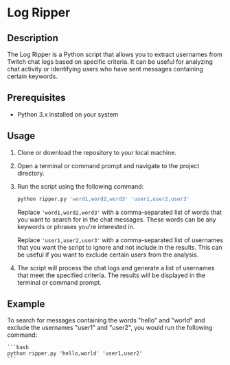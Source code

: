 # Log Ripper

## Description
The Log Ripper is a Python script that allows you to extract usernames from Twitch chat logs based on specific criteria. It can be useful for analyzing chat activity or identifying users who have sent messages containing certain keywords.

## Prerequisites
- Python 3.x installed on your system

## Usage
1. Clone or download the repository to your local machine.
2. Open a terminal or command prompt and navigate to the project directory.
3. Run the script using the following command:

    ```bash
    python ripper.py 'word1,word2,word3' 'user1,user2,user3'
    ```

    Replace `'word1,word2,word3'` with a comma-separated list of words that you want to search for in the chat messages. These words can be any keywords or phrases you're interested in.
    
    Replace `'user1,user2,user3'` with a comma-separated list of usernames that you want the script to ignore and not include in the results. This can be useful if you want to exclude certain users from the analysis.

4. The script will process the chat logs and generate a list of usernames that meet the specified criteria. The results will be displayed in the terminal or command prompt.

## Example
To search for messages containing the words "hello" and "world" and exclude the usernames "user1" and "user2", you would run the following command:

    ```bash
    python ripper.py 'hello,world' 'user1,user2'
    ```

